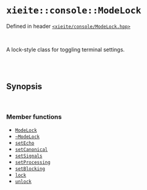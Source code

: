 # `xieite::console::ModeLock`
Defined in header [`<xieite/console/ModeLock.hpp>`](https://github.com/Eczbek/xieite/tree/main/include/xieite/console/ModeLock.hpp)

<br/>

A lock-style class for toggling terminal settings.

<br/><br/>

## Synopsis

<br/>

### Member functions
- [`ModeLock`](https://github.com/Eczbek/xieite/tree/main/docs/console/ModeLock/constructor.md)
- [`~ModeLock`](https://github.com/Eczbek/xieite/tree/main/docs/console/ModeLock/destructor.md)
- [`setEcho`](https://github.com/Eczbek/xieite/tree/main/docs/console/ModeLock/setEcho.md)
- [`setCanonical`](https://github.com/Eczbek/xieite/tree/main/docs/console/ModeLock/setCanonical.md)
- [`setSignals`](https://github.com/Eczbek/xieite/tree/main/docs/console/ModeLock/setSignals.md)
- [`setProcessing`](https://github.com/Eczbek/xieite/tree/main/docs/console/ModeLock/setProcessing.md)
- [`setBlocking`](https://github.com/Eczbek/xieite/tree/main/docs/console/ModeLock/setBlocking.md)
- [`lock`](https://github.com/Eczbek/xieite/tree/main/docs/console/ModeLock/lock.md)
- [`unlock`](https://github.com/Eczbek/xieite/tree/main/docs/console/ModeLock/unlock.md)
